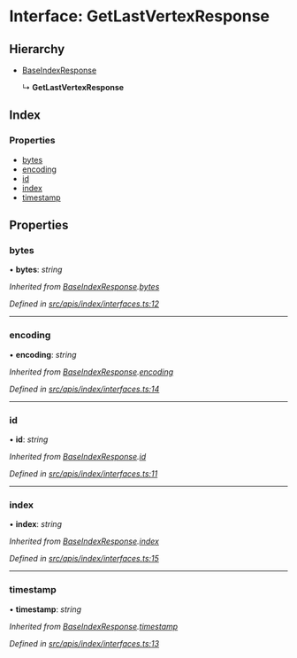 # Interface: GetLastVertexResponse

## Hierarchy

- [BaseIndexResponse](index_interfaces.baseindexresponse)

  ↳ **GetLastVertexResponse**

## Index

### Properties

- [bytes](index_interfaces.getlastvertexresponse#bytes)
- [encoding](index_interfaces.getlastvertexresponse#encoding)
- [id](index_interfaces.getlastvertexresponse#id)
- [index](index_interfaces.getlastvertexresponse#index)
- [timestamp](index_interfaces.getlastvertexresponse#timestamp)

## Properties

### bytes

• **bytes**: _string_

_Inherited from [BaseIndexResponse](index_interfaces.baseindexresponse).[bytes](index_interfaces.baseindexresponse#bytes)_

_Defined in [src/apis/index/interfaces.ts:12](https://github.com/chain4travel/caminojs/blob/3883166/src/apis/index/interfaces.ts#L12)_

---

### encoding

• **encoding**: _string_

_Inherited from [BaseIndexResponse](index_interfaces.baseindexresponse).[encoding](index_interfaces.baseindexresponse#encoding)_

_Defined in [src/apis/index/interfaces.ts:14](https://github.com/chain4travel/caminojs/blob/3883166/src/apis/index/interfaces.ts#L14)_

---

### id

• **id**: _string_

_Inherited from [BaseIndexResponse](index_interfaces.baseindexresponse).[id](index_interfaces.baseindexresponse#id)_

_Defined in [src/apis/index/interfaces.ts:11](https://github.com/chain4travel/caminojs/blob/3883166/src/apis/index/interfaces.ts#L11)_

---

### index

• **index**: _string_

_Inherited from [BaseIndexResponse](index_interfaces.baseindexresponse).[index](index_interfaces.baseindexresponse#index)_

_Defined in [src/apis/index/interfaces.ts:15](https://github.com/chain4travel/caminojs/blob/3883166/src/apis/index/interfaces.ts#L15)_

---

### timestamp

• **timestamp**: _string_

_Inherited from [BaseIndexResponse](index_interfaces.baseindexresponse).[timestamp](index_interfaces.baseindexresponse#timestamp)_

_Defined in [src/apis/index/interfaces.ts:13](https://github.com/chain4travel/caminojs/blob/3883166/src/apis/index/interfaces.ts#L13)_
